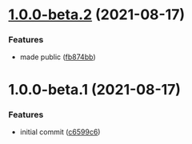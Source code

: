 # [1.0.0-beta.2](https://github.com/JulianWielga/nk-windows/compare/v1.0.0-beta.1...v1.0.0-beta.2) (2021-08-17)


### Features

* made public ([fb874bb](https://github.com/JulianWielga/nk-windows/commit/fb874bb5b77999be7f1aac9218fdec739192111a))

# 1.0.0-beta.1 (2021-08-17)


### Features

* initial commit ([c6599c6](https://github.com/JulianWielga/nk-windows/commit/c6599c6e2b41fa54a9b924b9e93a2ed57875fae9))
